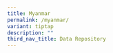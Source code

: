 ```yaml
---
title: Myanmar
permalink: /myanmar/
variant: tiptap
description: ""
third_nav_title: Data Repository
---
```

